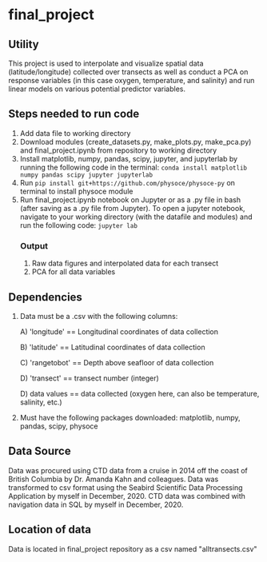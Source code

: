 # final_project

## Utility
This project is used to interpolate and visualize spatial data (latitude/longitude) collected over transects as well as conduct a PCA on response variables (in this case oxygen, temperature, and salinity) and run linear models on various potential predictor variables. 

## Steps needed to run code
1. Add data file to working directory
2. Download modules (create_datasets.py, make_plots.py, make_pca.py) and final_project.ipynb from repository to working directory
3. Install matplotlib, numpy, pandas, scipy, jupyter, and jupyterlab by running the following code in the terminal: `conda install matplotlib numpy pandas scipy jupyter jupyterlab`
4. Run `pip install git+https://github.com/physoce/physoce-py` on terminal to install physoce module
5. Run final_project.ipynb notebook on Jupyter or as a .py file in bash (after saving as a .py file from Jupyter). To open a jupyter notebook, navigate to your working directory (with the datafile and modules) and run the following code: `jupyter lab`
   ### Output
   1. Raw data figures and interpolated data for each transect
   2. PCA for all data variables

## Dependencies
1. Data must be a .csv with the following columns:

   A) 'longitude' == Longitudinal coordinates of data collection

   B) 'latitude' == Latitudinal coordinates of data collection

   C) 'rangetobot' == Depth above seafloor of data collection

   D) 'transect' == transect number (integer)

   D) data values == data collected (oxygen here, can also be temperature, salinity, etc.)

2. Must have the following packages downloaded: matplotlib, numpy, pandas, scipy, physoce

## Data Source
Data was procured using CTD data from a cruise in 2014 off the coast of British Columbia by Dr. Amanda Kahn and colleagues. Data was transformed to csv format using the Seabird Scientific Data Processing Application by myself in December, 2020. CTD data was combined with navigation data in SQL by myself in December, 2020.

## Location of data
Data is located in final_project repository as a csv named "alltransects.csv"